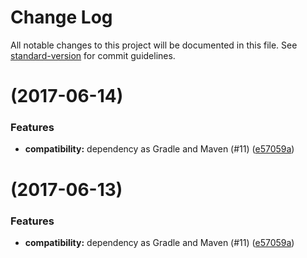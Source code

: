 # Change Log

All notable changes to this project will be documented in this file. See [standard-version](https://github.com/conventional-changelog/standard-version) for commit guidelines.

<a name=""></a>
#  (2017-06-14)


### Features

* **compatibility:** dependency as Gradle and Maven (#11) ([e57059a](https://github.com/rafaelje/flyve-mdm-android-inventory/commit/e57059a))



<a name=""></a>
#  (2017-06-13)


### Features

* **compatibility:** dependency as Gradle and Maven (#11) ([e57059a](https://github.com/rafaelje/flyve-mdm-android-inventory/commit/e57059a))
